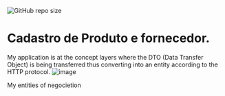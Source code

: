 ![GitHub repo size](https://img.shields.io/github/repo-size/FelipeSdsilva/productCatalog?style=plastic)
# Cadastro de Produto e fornecedor.



My application is at the concept layers where the DTO (Data Transfer Object) is being transferred thus converting into an entity according to the HTTP protocol.
![image](https://user-images.githubusercontent.com/47900701/199524457-afc5a783-74da-4e99-aad7-841a418f1df0.png)

My entities of negocietion
